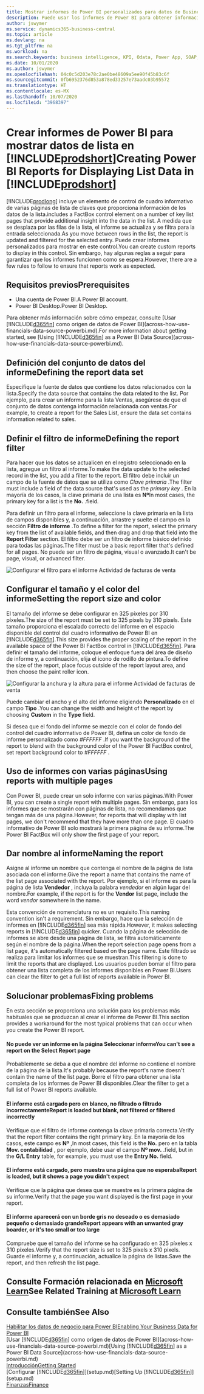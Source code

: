 ```yaml
---
title: Mostrar informes de Power BI personalizados para datos de Business Central | Documentos de Microsoft
description: Puede usar los informes de Power BI para obtener información adicional sobre los datos en las listas.
author: jswymer
ms.service: dynamics365-business-central
ms.topic: article
ms.devlang: na
ms.tgt_pltfrm: na
ms.workload: na
ms.search.keywords: business intelligence, KPI, Odata, Power App, SOAP, analysis
ms.date: 10/01/2020
ms.author: jswymer
ms.openlocfilehash: 04c0c5d203e78c2ae0be48609a5ee90f45b83c6f
ms.sourcegitcommit: 0fb6952376d853a878ed33257e73aadc03b95572
ms.translationtype: HT
ms.contentlocale: es-MX
ms.lasthandoff: 10/07/2020
ms.locfileid: "3968397"
---
```

# <a name="creating-power-bi-reports-for-displaying-list-data-in-prodshort"></a><span data-ttu-id="1f20d-103">Crear informes de Power BI para mostrar datos de lista en [!INCLUDE[prodshort](includes/prodshort.md)]</span><span class="sxs-lookup"><span data-stu-id="1f20d-103">Creating Power BI Reports for Displaying List Data in [!INCLUDE[prodshort](includes/prodshort.md)]</span></span>

[!INCLUDE[prodlong](includes/prodlong.md)] <span data-ttu-id="1f20d-104">incluye un elemento de control de cuadro informativo de varias páginas de lista de claves que proporciona información de los datos de la lista.</span><span class="sxs-lookup"><span data-stu-id="1f20d-104">includes a FactBox control element on a number of key list pages that provide additional insight into the data in the list.</span></span> <span data-ttu-id="1f20d-105">A medida que se desplaza por las filas de la lista, el informe se actualiza y se filtra para la entrada seleccionada.</span><span class="sxs-lookup"><span data-stu-id="1f20d-105">As you move between rows in the list, the report is updated and filtered for the selected entry.</span></span> <span data-ttu-id="1f20d-106">Puede crear informes personalizados para mostrar en este control.</span><span class="sxs-lookup"><span data-stu-id="1f20d-106">You can create custom reports to display in this control.</span></span> <span data-ttu-id="1f20d-107">Sin embargo, hay algunas reglas a seguir para garantizar que los informes funcionen como se espera.</span><span class="sxs-lookup"><span data-stu-id="1f20d-107">However, there are a few rules to follow to ensure that reports work as expected.</span></span>  

## <a name="prerequisites"></a><span data-ttu-id="1f20d-108">Requisitos previos</span><span class="sxs-lookup"><span data-stu-id="1f20d-108">Prerequisites</span></span>

- <span data-ttu-id="1f20d-109">Una cuenta de Power BI.</span><span class="sxs-lookup"><span data-stu-id="1f20d-109">A Power BI account.</span></span>
- <span data-ttu-id="1f20d-110">Power BI Desktop.</span><span class="sxs-lookup"><span data-stu-id="1f20d-110">Power BI Desktop.</span></span>

<span data-ttu-id="1f20d-111">Para obtener más información sobre cómo empezar, consulte [Usar [!INCLUDE[d365fin](includes/d365fin_md.md)] como origen de datos de Power BI](across-how-use-financials-data-source-powerbi.md).</span><span class="sxs-lookup"><span data-stu-id="1f20d-111">For more information about getting started, see [Using [!INCLUDE[d365fin](includes/d365fin_md.md)] as a Power BI Data Source](across-how-use-financials-data-source-powerbi.md).</span></span>

## <a name="defining-the-report-data-set"></a><span data-ttu-id="1f20d-112">Definición del conjunto de datos del informe</span><span class="sxs-lookup"><span data-stu-id="1f20d-112">Defining the report data set</span></span>

<span data-ttu-id="1f20d-113">Especifique la fuente de datos que contiene los datos relacionados con la lista.</span><span class="sxs-lookup"><span data-stu-id="1f20d-113">Specify the data source that contains the data related to the list.</span></span> <span data-ttu-id="1f20d-114">Por ejemplo, para crear un informe para la lista Ventas, asegúrese de que el conjunto de datos contenga información relacionada con ventas.</span><span class="sxs-lookup"><span data-stu-id="1f20d-114">For example, to create a report for the Sales List, ensure the data set contains information related to sales.</span></span>  

## <a name="defining-the-report-filter"></a><span data-ttu-id="1f20d-115">Definir el filtro de informe</span><span class="sxs-lookup"><span data-stu-id="1f20d-115">Defining the report filter</span></span>

<span data-ttu-id="1f20d-116">Para hacer que los datos se actualicen en el registro seleccionado en la lista, agregue un filtro al informe.</span><span class="sxs-lookup"><span data-stu-id="1f20d-116">To make the data update to the selected record in the list, you add a filter to the report.</span></span> <span data-ttu-id="1f20d-117">El filtro debe incluir un campo de la fuente de datos que se utiliza como *Clave primaria* .</span><span class="sxs-lookup"><span data-stu-id="1f20d-117">The filter must include a field of the data source that's used as the *primary key* .</span></span> <span data-ttu-id="1f20d-118">En la mayoría de los casos, la clave primaria de una lista es **Nº**</span><span class="sxs-lookup"><span data-stu-id="1f20d-118">In most cases, the primary key for a list is the **No.**</span></span> <span data-ttu-id="1f20d-119">.</span><span class="sxs-lookup"><span data-stu-id="1f20d-119">field.</span></span>

<span data-ttu-id="1f20d-120">Para definir un filtro para el informe, seleccione la clave primaria en la lista de campos disponibles y, a continuación, arrastre y suelte el campo en la sección **Filtro de informe** .</span><span class="sxs-lookup"><span data-stu-id="1f20d-120">To define a filter for the report, select the primary key from the list of available fields, and then drag and drop that field into the **Report Filter** section.</span></span> <span data-ttu-id="1f20d-121">El filtro debe ser un filtro de informe básico definido para todas las páginas.</span><span class="sxs-lookup"><span data-stu-id="1f20d-121">The filter must be a basic report filter that's defined for all pages.</span></span> <span data-ttu-id="1f20d-122">No puede ser un filtro de página, visual o avanzado.</span><span class="sxs-lookup"><span data-stu-id="1f20d-122">It can't be page, visual, or advanced filter.</span></span>

![Configurar el filtro para el informe Actividad de facturas de venta](./media/across-how-use-powerbi-reports-factbox/financials-powerbi-report-filter-v3.png)

## <a name="setting-the-report-size-and-color"></a><span data-ttu-id="1f20d-124">Configurar el tamaño y el color del informe</span><span class="sxs-lookup"><span data-stu-id="1f20d-124">Setting the report size and color</span></span>

<span data-ttu-id="1f20d-125">El tamaño del informe se debe configurar en 325 píxeles por 310 píxeles.</span><span class="sxs-lookup"><span data-stu-id="1f20d-125">The size of the report must be set to 325 pixels by 310 pixels.</span></span> <span data-ttu-id="1f20d-126">Este tamaño proporciona el escalado correcto del informe en el espacio disponible del control del cuadro informativo de Power BI en [!INCLUDE[d365fin](includes/d365fin_md.md)].</span><span class="sxs-lookup"><span data-stu-id="1f20d-126">This size provides the proper scaling of the report in the available space of the Power BI FactBox control in [!INCLUDE[d365fin](includes/d365fin_md.md)].</span></span> <span data-ttu-id="1f20d-127">Para definir el tamaño del informe, coloque el enfoque fuera del área de diseño de informe y, a continuación, elija el icono de rodillo de pintura.</span><span class="sxs-lookup"><span data-stu-id="1f20d-127">To define the size of the report, place focus outside of the report layout area, and then choose the paint roller icon.</span></span>

![Configurar la anchura y la altura para el informe Actividad de facturas de venta](./media/across-how-use-powerbi-reports-factbox/financials-powerbi-report-sizing-v3.png)

<span data-ttu-id="1f20d-129">Puede cambiar el ancho y el alto del informe eligiendo **Personalizado** en el campo **Tipo** .</span><span class="sxs-lookup"><span data-stu-id="1f20d-129">You can change the width and height of the report by choosing **Custom** in the **Type** field.</span></span>

<span data-ttu-id="1f20d-130">Si desea que el fondo del informe se mezcle con el color de fondo del control del cuadro informativo de Power BI, defina un color de fondo de informe personalizado como *#FFFFFF* .</span><span class="sxs-lookup"><span data-stu-id="1f20d-130">If you want the background of the report to blend with the background color of the Power BI FactBox control, set report background color to *#FFFFFF* .</span></span> 

## <a name="using-reports-with-multiple-pages"></a><span data-ttu-id="1f20d-131">Uso de informes con varias páginas</span><span class="sxs-lookup"><span data-stu-id="1f20d-131">Using reports with multiple pages</span></span>

<span data-ttu-id="1f20d-132">Con Power BI, puede crear un solo informe con varias páginas.</span><span class="sxs-lookup"><span data-stu-id="1f20d-132">With Power BI, you can create a single report with multiple pages.</span></span> <span data-ttu-id="1f20d-133">Sin embargo, para los informes que se mostrarán con páginas de lista, no recomendamos que tengan más de una página.</span><span class="sxs-lookup"><span data-stu-id="1f20d-133">However, for reports that will display with list pages, we don't recommend that they have more than one page.</span></span> <span data-ttu-id="1f20d-134">El cuadro informativo de Power BI solo mostrará la primera página de su informe.</span><span class="sxs-lookup"><span data-stu-id="1f20d-134">The Power BI FactBox will only show the first page of your report.</span></span>

## <a name="naming-the-report"></a><span data-ttu-id="1f20d-135">Dar nombre al informe</span><span class="sxs-lookup"><span data-stu-id="1f20d-135">Naming the report</span></span>

<span data-ttu-id="1f20d-136">Asigne al informe un nombre que contenga el nombre de la página de lista asociada con el informe.</span><span class="sxs-lookup"><span data-stu-id="1f20d-136">Give the report a name that contains the name of the list page associated with the report.</span></span> <span data-ttu-id="1f20d-137">Por ejemplo, si el informe es para la página de lista **Vendedor** , incluya la palabra *vendedor* en algún lugar del nombre.</span><span class="sxs-lookup"><span data-stu-id="1f20d-137">For example, if the report is for the **Vendor** list page, include the word *vendor* somewhere in the name.</span></span>  

<span data-ttu-id="1f20d-138">Esta convención de nomenclatura no es un requisito.</span><span class="sxs-lookup"><span data-stu-id="1f20d-138">This naming convention isn't a requirement.</span></span> <span data-ttu-id="1f20d-139">Sin embargo, hace que la selección de informes en [!INCLUDE[d365fin](includes/d365fin_md.md)] sea más rápida.</span><span class="sxs-lookup"><span data-stu-id="1f20d-139">However, it makes selecting reports in [!INCLUDE[d365fin](includes/d365fin_md.md)] quicker.</span></span> <span data-ttu-id="1f20d-140">Cuando la página de selección de informes se abre desde una página de lista, se filtra automáticamente según el nombre de la página.</span><span class="sxs-lookup"><span data-stu-id="1f20d-140">When the report selection page opens from a list page, it's automatically filtered based on the page name.</span></span> <span data-ttu-id="1f20d-141">Este filtrado se realiza para limitar los informes que se muestran.</span><span class="sxs-lookup"><span data-stu-id="1f20d-141">This filtering is done to limit the reports that are displayed.</span></span> <span data-ttu-id="1f20d-142">Los usuarios pueden borrar el filtro para obtener una lista completa de los informes disponibles en Power BI.</span><span class="sxs-lookup"><span data-stu-id="1f20d-142">Users can clear the filter to get a full list of reports available in Power BI.</span></span>  

## <a name="fixing-problems"></a><span data-ttu-id="1f20d-143">Solucionar problemas</span><span class="sxs-lookup"><span data-stu-id="1f20d-143">Fixing problems</span></span>

<span data-ttu-id="1f20d-144">En esta sección se proporciona una solución para los problemas más habituales que se produzcan al crear el informe de Power BI.</span><span class="sxs-lookup"><span data-stu-id="1f20d-144">This section provides a workaround for the most typical problems that can occur when you create the Power BI report.</span></span>  

#### <a name="you-cant-see-a-report-on-the-select-report-page"></a><span data-ttu-id="1f20d-145">No puede ver un informe en la página Seleccionar informe</span><span class="sxs-lookup"><span data-stu-id="1f20d-145">You can't see a report on the Select Report page</span></span>

<span data-ttu-id="1f20d-146">Probablemente se deba a que el nombre del informe no contiene el nombre de la página de la lista.</span><span class="sxs-lookup"><span data-stu-id="1f20d-146">It's probably because the report's name doesn't contain the name of the list page.</span></span> <span data-ttu-id="1f20d-147">Borre el filtro para obtener una lista completa de los informes de Power BI disponibles.</span><span class="sxs-lookup"><span data-stu-id="1f20d-147">Clear the filter to get a full list of Power BI reports available.</span></span>  

#### <a name="report-is-loaded-but-blank-not-filtered-or-filtered-incorrectly"></a><span data-ttu-id="1f20d-148">El informe está cargado pero en blanco, no filtrado o filtrado incorrectamente</span><span class="sxs-lookup"><span data-stu-id="1f20d-148">Report is loaded but blank, not filtered or filtered incorrectly</span></span>

<span data-ttu-id="1f20d-149">Verifique que el filtro de informe contenga la clave primaria correcta.</span><span class="sxs-lookup"><span data-stu-id="1f20d-149">Verify that the report filter contains the right primary key.</span></span> <span data-ttu-id="1f20d-150">En la mayoría de los casos, este campo es **Nº** ,</span><span class="sxs-lookup"><span data-stu-id="1f20d-150">In most cases, this field is the **No.**</span></span> <span data-ttu-id="1f20d-151">pero en la tabla **Mov. contabilidad** , por ejemplo, debe usar el campo **Nº mov.** .</span><span class="sxs-lookup"><span data-stu-id="1f20d-151">field, but in the **G/L Entry** table, for example, you must use the **Entry No.** field.</span></span>

#### <a name="report-is-loaded-but-it-shows-a-page-you-didnt-expect"></a><span data-ttu-id="1f20d-152">El informe está cargado, pero muestra una página que no esperaba</span><span class="sxs-lookup"><span data-stu-id="1f20d-152">Report is loaded, but it shows a page you didn't expect</span></span>

<span data-ttu-id="1f20d-153">Verifique que la página que desea que se muestre es la primera página de su informe.</span><span class="sxs-lookup"><span data-stu-id="1f20d-153">Verify that the page you want displayed is the first page in your report.</span></span>  

#### <a name="report-appears-with-an-unwanted-gray-boarder-or-its-too-small-or-too-large"></a><span data-ttu-id="1f20d-154">El informe aparecerá con un borde gris no deseado o es demasiado pequeño o demasiado grande</span><span class="sxs-lookup"><span data-stu-id="1f20d-154">Report appears with an unwanted gray boarder, or it's too small or too large</span></span>

<span data-ttu-id="1f20d-155">Compruebe que el tamaño del informe se ha configurado en 325 píxeles x 310 píxeles.</span><span class="sxs-lookup"><span data-stu-id="1f20d-155">Verify that the report size is set to 325 pixels x 310 pixels.</span></span> <span data-ttu-id="1f20d-156">Guarde el informe y, a continuación, actualice la página de listas.</span><span class="sxs-lookup"><span data-stu-id="1f20d-156">Save the report, and then refresh the list page.</span></span>  

## <a name="see-related-training-at-microsoft-learn"></a><span data-ttu-id="1f20d-157">Consulte Formación relacionada en [Microsoft Learn](/learn/modules/configure-powerbi-excel-dynamics-365-business-central/index)</span><span class="sxs-lookup"><span data-stu-id="1f20d-157">See Related Training at [Microsoft Learn](/learn/modules/configure-powerbi-excel-dynamics-365-business-central/index)</span></span>

## <a name="see-also"></a><span data-ttu-id="1f20d-158">Consulte también</span><span class="sxs-lookup"><span data-stu-id="1f20d-158">See Also</span></span>

[<span data-ttu-id="1f20d-159">Habilitar los datos de negocio para Power BI</span><span class="sxs-lookup"><span data-stu-id="1f20d-159">Enabling Your Business Data for Power BI</span></span>](admin-powerbi.md)  
<span data-ttu-id="1f20d-160">[Usar [!INCLUDE[d365fin](includes/d365fin_md.md)] como origen de datos de Power BI](across-how-use-financials-data-source-powerbi.md)</span><span class="sxs-lookup"><span data-stu-id="1f20d-160">[Using [!INCLUDE[d365fin](includes/d365fin_md.md)] as a Power BI Data Source](across-how-use-financials-data-source-powerbi.md)</span></span>  
[<span data-ttu-id="1f20d-161">Introducción</span><span class="sxs-lookup"><span data-stu-id="1f20d-161">Getting Started</span></span>](product-get-started.md)  
<span data-ttu-id="1f20d-162">[Configurar [!INCLUDE[d365fin](includes/d365fin_md.md)]](setup.md)</span><span class="sxs-lookup"><span data-stu-id="1f20d-162">[Setting Up [!INCLUDE[d365fin](includes/d365fin_md.md)]](setup.md)</span></span>  
[<span data-ttu-id="1f20d-163">Finanzas</span><span class="sxs-lookup"><span data-stu-id="1f20d-163">Finance</span></span>](finance.md)  
